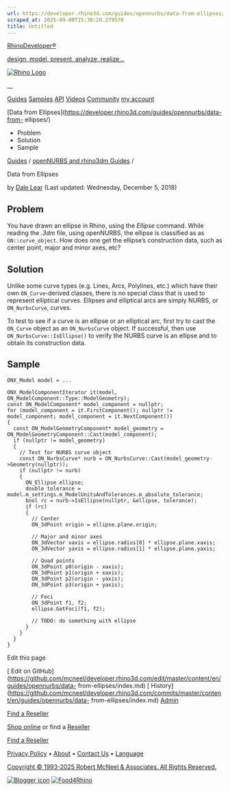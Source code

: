 ```yaml
---
url: https://developer.rhino3d.com/guides/opennurbs/data-from-ellipses/
scraped_at: 2025-09-08T15:38:20.279570
title: Untitled
---
```


[RhinoDeveloper®](/)

[design, model, present, analyze, realize...](/)

[![Rhino Logo](https://developer.rhino3d.com/images/rhinodevlogo.png)](/)

__

[Guides](https://developer.rhino3d.com/guides)
[Samples](https://developer.rhino3d.com/samples)
[API](https://developer.rhino3d.com/api)
[Videos](https://developer.rhino3d.com/videos)
[Community](https://discourse.mcneel.com/c/rhino-developer) [my account
](https://www.rhino3d.com/my-account/ "Manage your account, licenses, and
teams")

[Data from Ellipses](https://developer.rhino3d.com/guides/opennurbs/data-from-
ellipses/)

  * Problem
  * Solution
  * Sample

[Guides](https://developer.rhino3d.com/en/guides/) / [openNURBS and rhino3dm
Guides](https://developer.rhino3d.com/en/guides/opennurbs/) /

Data from Ellipses

by [Dale Lear](https://discourse.mcneel.com/u/dalelear/) (Last updated:
Wednesday, December 5, 2018)

## Problem

You have drawn an ellipse in Rhino, using the _Ellipse_ command. While reading
the _.3dm_ file, using openNURBS, the ellipse is classified as as
`ON::curve_object`. How does one get the ellipse’s construction data, such as
center point, major and minor axes, etc?

## Solution

Unlike some curve types (e.g. Lines, Arcs, Polylines, etc.) which have their
own `ON_Curve`-derived classes, there is no special class that is used to
represent elliptical curves. Ellipses and elliptical arcs are simply NURBS, or
`ON_NurbsCurve`, curves.

To test to see if a curve is an ellipse or an elliptical arc, first try to
cast the `ON_Curve` object as an `ON_NurbsCurve` object. If successful, then
use `ON_NurbsCurve::IsEllipse()` to verify the NURBS curve is an ellipse and
to obtain its construction data.

## Sample

    
    
    ONX_Model model = ...
    
    ONX_ModelComponentIterator it(model, ON_ModelComponent::Type::ModelGeometry);
    const ON_ModelComponent* model_component = nullptr;
    for (model_component = it.FirstComponent(); nullptr != model_component; model_component = it.NextComponent())
    {
      const ON_ModelGeometryComponent* model_geometry = ON_ModelGeometryComponent::Cast(model_component);
      if (nullptr != model_geometry)
      {
        // Test for NURBS curve object
        const ON_NurbsCurve* nurb = ON_NurbsCurve::Cast(model_geometry->Geometry(nullptr));
        if (nullptr != nurb)
        {
          ON_Ellipse ellipse;
          double tolerance = model.m_settings.m_ModelUnitsAndTolerances.m_absolute_tolerance;
          bool rc = nurb->IsEllipse(nullptr, &ellipse, tolerance);
          if (rc)
          {
            // Center
            ON_3dPoint origin = ellipse.plane.origin;
    
            // Major and minor axes
            ON_3dVector xaxis = ellipse.radius[0] * ellipse.plane.xaxis;
            ON_3dVector yaxis = ellipse.radius[1] * ellipse.plane.yaxis;
    
            // Quad points
            ON_3dPoint p0(origin - xaxis);
            ON_3dPoint p1(origin + xaxis);
            ON_3dPoint p2(origin - yaxis);
            ON_3dPoint p3(origin + yaxis);
    
            // Foci
            ON_3dPoint f1, f2;
            ellipse.GetFoci(f1, f2);
    
            // TODO: do something with ellipse
          }
        }
      }
    }
    

Edit this page

[ Edit on
GitHub](https://github.com/mcneel/developer.rhino3d.com/edit/master/content/en/guides/opennurbs/data-
from-ellipses/index.md) [
History](https://github.com/mcneel/developer.rhino3d.com/commits/master/content/en/guides/opennurbs/data-
from-ellipses/index.md) [ Admin](https://developer.rhino3d.com/admin)

[Find a Reseller](https://www.rhino3d.com/sales)

[Shop online](https://www.rhino3d.com/store) or find a
[Reseller](https://www.rhino3d.com/sales)

[Find a Reseller](https://www.rhino3d.com/sales)

[Privacy Policy](https://www.rhino3d.com/privacy) •
[About](https://www.rhino3d.com/mcneel/about) • [Contact
Us](https://www.rhino3d.com/mcneel/contact) • [
Language](https://www.rhino3d.com/language "Change to a different region or
language")

[Copyright © 1993-2025 Robert McNeel & Associates. All Rights
Reserved.](https://www.rhino3d.com/mcneel/about)

[](https://www.facebook.com/McNeelRhinoceros/)
[](https://twitter.com/bobmcneel) [](https://www.linkedin.com/groups/75313/)
[](https://www.youtube.com/user/RhinoGuide/videos) [](https://vimeo.com/rhino)
[![Blogger
icon](https://developer.rhino3d.com/images/blogger.svg)](http://blog.rhino3d.com/)
[![Food4Rhino](https://developer.rhino3d.com/images/f4r_icon_01.svg)](https://www.food4rhino.com)

